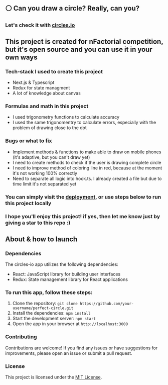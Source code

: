 ## ⚪ Can you draw a circle? Really, can you?

### Let's check it with [circles.io](https://circles-io.vercel.app/)

## This project is created for nFactorial competition, but it's open source and you can use it in your own ways

### Tech-stack I used to create this project
- Next.js & Typescript
- Redux for state managment
- A lot of knowledge about canvas

### Formulas and math in this project
- I used trigonometry functions to calculate accuracy
- I used the same trigonomentry to calculate errors, especially with the problem of drawing close to the dot

### Bugs or what to fix
- Implement methods & functions to make able to draw on mobile phones (it's adaptive, but you can't draw yet)
- I need to create methods to check if the user is drawing complete circle
- I need to improve method of coloring line in red, because at the moment it's not working 100% correctly
- Need to separate all logic into hook.ts. I already created a file but due to time limit it's not separated yet

### You can simply visit the [deployment](https://circles-io.vercel.app/), or use steps below to run this project locally

### I hope you'll enjoy this project! if yes, then let me know just by giving a star to this repo :)

## About & how to launch

### Dependencies

The circles-io app utilizes the following dependencies:

- React: JavaScript library for building user interfaces
- Redux: State management library for React applications

### To run this app, follow these steps:

1. Clone the repository: `git clone https://github.com/your-username/perfect-circle.git`
2. Install the dependencies: `npm install`
3. Start the development server: `npm start`
4. Open the app in your browser at `http://localhost:3000`

### Contributing

Contributions are welcome! If you find any issues or have suggestions for improvements, please open an issue or submit a pull request.

### License

This project is licensed under the [MIT License](LICENSE).
